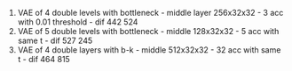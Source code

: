 1) VAE of 4 double levels with bottleneck - middle layer 256x32x32 - 3 acc with 0.01 threshold - dif 442 524
2) VAE of 5 double levels with bottleneck - middle 128x32x32 - 5 acc with same t - dif 527 245
3) VAE of 4 double layers with b-k - middle 512x32x32 - 32 acc with same t - dif 464 815